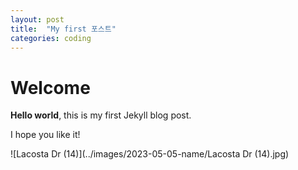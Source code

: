 ```yaml
---
layout: post
title:  "My first 포스트"
categories: coding
---
```


# Welcome

**Hello world**, this is my first Jekyll blog post.

I hope you like it!



![Lacosta Dr (14)](../images/2023-05-05-name/Lacosta Dr (14).jpg)